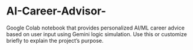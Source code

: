 # AI-Career-Advisor-
Google Colab notebook that provides personalized AI/ML career advice based on user input using Gemini logic simulation.  Use this or customize briefly to explain the project’s purpose.
